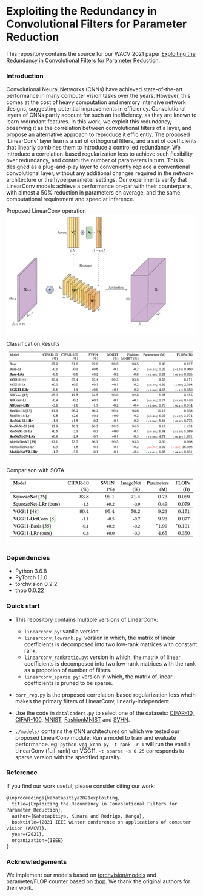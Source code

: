 # Exploiting the Redundancy in Convolutional Filters for Parameter Reduction

This repository contains the source for our WACV 2021 paper [Exploiting the Redundancy in Convolutional Filters for Parameter Reduction](https://arxiv.org/pdf/1907.11432).

### Introduction

Convolutional Neural Networks (CNNs) have achieved state-of-the-art performance in many computer vision tasks over the years. However, this comes at the cost of heavy computation and memory intensive network designs, suggesting potential improvements in efficiency. Convolutional layers of CNNs partly account for such an inefficiency, as they are known to learn redundant features. In this work, we exploit this redundancy, observing it as the correlation between convolutional filters of a layer, and propose an alternative approach to reproduce it efficiently. The proposed 'LinearConv' layer learns a set of orthogonal filters, and a set of coefficients that linearly combines them to introduce a controlled redundancy. We introduce a correlation-based regularization loss to achieve such flexibility over redundancy, and control the number of parameters in turn. This is designed as a plug-and-play layer to conveniently replace a conventional convolutional layer, without any additional changes required in the network architecture or the hyperparameter settings. Our experiments verify that LinearConv models achieve a performance on-par with their counterparts, with almost a 50% reduction in parameters on average, and the same computational requirement and speed at inference.

Proposed LinearConv operation
<img src="./figs/conv_img.png" width="500">

Classification Results
<img src="./figs/classi.png" width="600">

Comparison with SOTA
<img src="./figs/sota.png" width="600">

### Dependencies

- Python 3.6.8
- PyTorch 1.1.0
- torchvision 0.2.2
- thop 0.0.22

### Quick start

- This repository contains multiple versions of LinearConv:
    - `linearconv.py`: vanilla version
    - `linearconv_lowrank.py`: version in which, the matrix of linear coefficients is decomposed into two low-rank matrices with constant rank.
    - `linearconv_rankratio.py`: version in which, the matrix of linear coefficients is decomposed into two low-rank matrices with the rank as a propotion of number of filters.
    - `linearconv_sparse.py`: version in which, the matrix of linear coefficients is pruned to be sparse.

- `corr_reg.py` is the proposed correlation-based regularization loss whcih makes the primary filters of LinearConv, linearly-independent.

- Use the code in `dataloaders.py` to select one of the datasets: [CIFAR-10, CIFAR-100](https://www.cs.toronto.edu/~kriz/cifar.html), [MNIST](http://yann.lecun.com/exdb/mnist/), [FashionMNIST](https://github.com/zalandoresearch/fashion-mnist) and [SVHN](http://ufldl.stanford.edu/housenumbers/).

- `./models/` contains the CNN architectures on which we tested our proposed LinearConv module. Run a model to train and evaluate performance. eg: `python vgg_xcnn.py -t rank -r 1` will run the vanilla LinearConv (full-rank) on VGG11. `-t sparse -s 0.25` corresponds to sparse version with the specified sparsity.

### Reference

If you find our work useful, please consider citing our work:
```
@inproceedings{kahatapitiya2021exploiting,
  title={Exploiting the Redundancy in Convolutional Filters for Parameter Reduction},
  author={Kahatapitiya, Kumara and Rodrigo, Ranga},
  booktitle={2021 IEEE winter conference on applications of computer vision (WACV)},
  year={2021},
  organization={IEEE}
}
```

### Acknowledgements

We implement our models based on [torchvision/models](https://github.com/pytorch/vision/tree/master/torchvision/models) and parameter/FLOP counter based on [thop](https://github.com/Lyken17/pytorch-OpCounter). We thank the original authors for their work.
